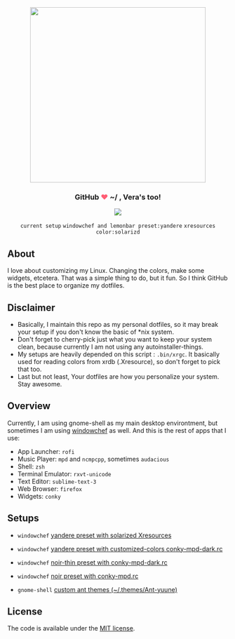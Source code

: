 <div align="center">
	<img src="https://github.com/yuune/dotfiles/raw/master/README-header.png" width="400px">
	<h3>GitHub <font color="#ff5d74">❤</font> ~/ , Vera's too!</h3>
	<!-- current desktop -->
	<img src="https://github.com/yuune/dotfiles/raw/master/previews/solarizd.png">

`current setup` `windowchef and lemonbar preset:yandere` `xresources color:solarizd`

</div>



## About
I love about customizing my Linux. Changing the colors, make some widgets, etcetera. 
That was a simple thing to do, but it fun. So I think GitHub is the best place to organize my dotfiles. 

## Disclaimer
* Basically, I maintain this repo as my personal dotfiles, so it may break your setup if you don't know the basic of *nix system.
* Don't forget to cherry-pick just what you want to keep your system clean, because currently I am not using any autoinstaller-things.
* My setups are heavily depended on this script : `.bin/xrgc`. It basically used for reading colors from xrdb (.Xresource), so don't forget to pick that too.
* Last but not least, Your dotfiles are how you personalize your system. Stay awesome.
 
## Overview
Currently, I am using gnome-shell as my main desktop environtment, but sometimes I am using [windowchef](https://github.com/tudurom/windowchef) as well.
And this is the rest of apps that I use:
- App Launcher: `rofi`
- Music Player: `mpd` and `ncmpcpp`, sometimes `audacious`
- Shell: `zsh`
- Terminal Emulator: `rxvt-unicode`
- Text Editor: `sublime-text-3`
- Web Browser: `firefox`
- Widgets: `conky`

## Setups
* `windowchef` [yandere preset with solarized Xresources](https://github.com/yuune/dotfiles/raw/master/previews/solarizd.png) 

* `windowchef` [yandere preset with customized-colors conky-mpd-dark.rc](https://github.com/yuune/dotfiles/raw/master/previews/yandere.png) 

* `windowchef` [noir-thin preset with conky-mpd-dark.rc](https://github.com/yuune/dotfiles/raw/master/previews/noir-thin.png) 

* `windowchef` [noir preset with conky-mpd.rc](https://github.com/yuune/dotfiles/raw/master/previews/noir.png)

* `gnome-shell` [custom ant themes (~/.themes/Ant-yuune)](https://github.com/yuune/dotfiles/raw/master/.themes/Ant-yuune/preview.png)

## License

The code is available under the [MIT license](LICENSE.txt).
